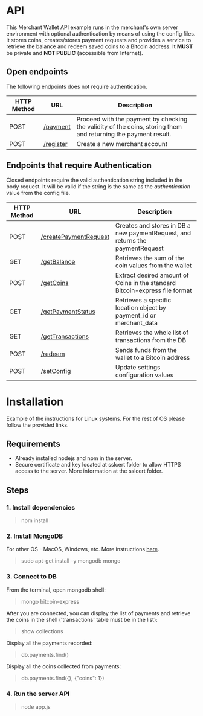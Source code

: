 # API

This Merchant Wallet API example runs in the merchant's own server environment with optional authentication by means of using the config files. It stores coins, creates/stores payment requests and provides a service to retrieve the balance and redeem saved coins to a Bitcoin address. It **MUST** be private and **NOT PUBLIC** (accessible from Internet).

## Open endpoints

The following endpoints does not require authentication.

| HTTP Method        | URL           | Description  |
| ------------- |-------------| -----|
| POST | [/payment](docs/payment.md) | Proceed with the payment by checking the validity of the coins, storing them and returning the payment result. |
| POST | [/register](docs/register.md) | Create a new merchant account |

## Endpoints that require Authentication

Closed endpoints require the valid authentication string included in the body request. It will be valid if the string is the same as the *authentication* value from the config file.

| HTTP Method        | URL           | Description  |
| ------------- |-------------| -----|
| POST | [/createPaymentRequest](docs/createPaymentRequest.md) | Creates and stores in DB a new paymentRequest, and returns the paymentRequest |
| GET | [/getBalance](docs/getBalance.md) | Retrieves the sum of the coin values from the wallet |
| POST | [/getCoins](docs/getCoins.md) | Extract desired amount of Coins in the standard Bitcoin-express file format |
| GET | [/getPaymentStatus](docs/getPaymentStatus.md) | Retrieves a specific location object by payment_id or merchant_data |
| GET | [/getTransactions](docs/getTransactions.md) | Retrieves the whole list of transactions from the DB |
| POST | [/redeem](docs/redeem.md) | Sends funds from the wallet to a Bitcoin address |
| POST | [/setConfig](docs/setConfig.md) | Update settings configuration values |


# Installation

Example of the instructions for Linux systems. For the rest of OS please follow the provided links.

## Requirements

- Already installed nodejs and npm in the server.
- Secure certificate and key located at sslcert folder to allow HTTPS access to the server. More information at the sslcert folder.

## Steps

### 1. Install dependencies

> npm install


### 2. Install MongoDB

For other OS - MacOS, Windows, etc. More instructions [here](https://docs.mongodb.com/manual/installation/).

> sudo apt-get install -y mongodb
> mongo


### 3. Connect to DB

From the terminal, open mongodb shell:

> mongo bitcoin-express

After you are connected, you can display the list of payments and retrieve the coins in the shell ('transactions' table must be in the list):

> show collections

Display all the payments recorded:

> db.payments.find()

Display all the coins collected from payments:

> db.payments.find({}, {"coins": 1})


### 4. Run the server API

> node app.js

